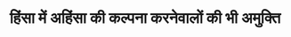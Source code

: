 ---
title: हिंसा में अहिंसा की कल्पना करनेवालों की भी अमुक्ति

type: sutra
position: 6

parent:
  type: lesson

---